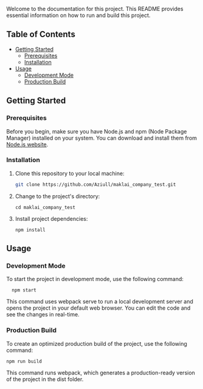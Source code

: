 Welcome to the documentation for this project. This README provides essential information on how to run and build this project.

## Table of Contents
- [Getting Started](#getting-started)
  - [Prerequisites](#prerequisites)
  - [Installation](#installation)
- [Usage](#usage)
  - [Development Mode](#development-mode)
  - [Production Build](#production-build)

## Getting Started

### Prerequisites

Before you begin, make sure you have Node.js and npm (Node Package Manager) installed on your system. You can download and install them from [Node.js website](https://nodejs.org/).

### Installation

1. Clone this repository to your local machine:

   ```bash
   git clone https://github.com/Aziull/maklai_company_test.git

2. Change to the project's directory:

   ```
   cd maklai_company_test
3. Install project dependencies:

   ```
   npm install
## Usage

### Development Mode

To start the project in development mode, use the following command:

      npm start

This command uses webpack serve to run a local development server and opens the project in your default web browser. You can edit the code and see the changes in real-time.

### Production Build
To create an optimized production build of the project, use the following command:

    npm run build

This command runs webpack, which generates a production-ready version of the project in the dist folder.
